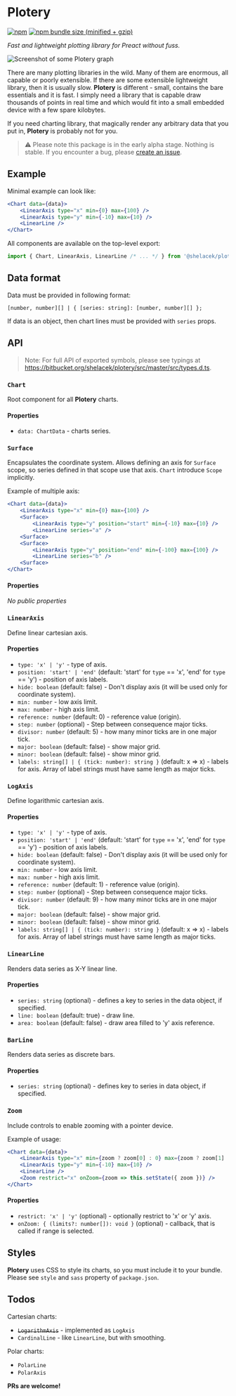 # Plotery

[![npm](https://img.shields.io/npm/v/@shelacek/plotery.svg)](https://www.npmjs.com/package/@shelacek/plotery)
[![npm bundle size (minified + gzip)](https://img.shields.io/bundlephobia/minzip/@shelacek/plotery.svg)](https://bundlephobia.com/result?p=@shelacek/plotery)

*Fast and lightweight plotting library for Preact without fuss.*

![Screenshot of some Plotery graph](//bitbucket.org/shelacek/plotery/raw/master/screenshot.png)

There are many plotting libraries in the wild. Many of them are enormous, all capable or poorly extensible. If there
are some extensible lightweight library, then it is usually slow. **Plotery** is different - small, contains the bare
essentials and it is fast. I simply need a library that is capable draw thousands of points in real time and which
would fit into a small embedded device with a few spare kilobytes.

If you need charting library, that magically render any arbitrary data that you put in, **Plotery** is probably not
for you.

> ⚠ Please note this package is in the early alpha stage. Nothing is stable. If you encounter a bug,
> please [create an issue].

[create an issue]: https://bitbucket.org/shelacek/plotery/issues
[CHANGELOG.md]: https://bitbucket.org/shelacek/plotery/src/master/CHANGELOG.md


## Example

Minimal example can look like:

```jsx
<Chart data={data}>
	<LinearAxis type="x" min={0} max={100} />
	<LinearAxis type="y" min={-10} max={10} />
	<LinearLine />
</Chart>
```

All components are available on the top-level export:

```js
import { Chart, LinearAxis, LinearLine /* ... */ } from '@shelacek/plotery';
```

## Data format

Data must be provided in following format:

```
[number, number][] | { [series: string]: [number, number][] };
```

If data is an object, then chart lines must be provided with `series` props.


## API

> Note: For full API of exported symbols, please see typings at
> https://bitbucket.org/shelacek/plotery/src/master/src/types.d.ts.


### `Chart`

Root component for all **Plotery** charts.

#### Properties

- `data: ChartData` - charts series.


### `Surface`

Encapsulates the coordinate system. Allows defining an axis for `Surface` scope, so series defined
in that scope use that axis. `Chart` introduce `Scope` implicitly.

Example of multiple axis:

```jsx
<Chart data={data}>
	<LinearAxis type="x" min={0} max={100} />
	<Surface>
		<LinearAxis type="y" position="start" min={-10} max={10} />
		<LinearLine series="a" />
	<Surface>
	<Surface>
		<LinearAxis type="y" position="end" min={-100} max={100} />
		<LinearLine series="b" />
	<Surface>
</Chart>
```

#### Properties

*No public properties*


### `LinearAxis`

Define linear cartesian axis.

#### Properties

- `type: 'x' | 'y'` - type of axis.
- `position: 'start' | 'end'` (default: 'start' for `type` == 'x', 'end' for `type` == 'y') - position of axis labels.
- `hide: boolean` (default: false) - Don't display axis (it will be used only for coordinate system).
- `min: number` - low axis limit.
- `max: number` - high axis limit.
- `reference: number` (default: 0) - reference value (origin).
- `step: number` (optional) - Step between consequence major ticks.
- `divisor: number` (default: 5) - how many minor ticks are in one major tick.
- `major: boolean` (default: false) - show major grid.
- `minor: boolean` (default: false) - show minor grid.
- `labels: string[] | { (tick: number): string }` (default: x => x) - labels for axis. Array of label strings must have
  same length as major ticks.


### `LogAxis`

Define logarithmic cartesian axis.

#### Properties

- `type: 'x' | 'y'` - type of axis.
- `position: 'start' | 'end'` (default: 'start' for `type` == 'x', 'end' for `type` == 'y') - position of axis labels.
- `hide: boolean` (default: false) - Don't display axis (it will be used only for coordinate system).
- `min: number` - low axis limit.
- `max: number` - high axis limit.
- `reference: number` (default: 1) - reference value (origin).
- `step: number` (optional) - Step between consequence major ticks.
- `divisor: number` (default: 9) - how many minor ticks are in one major tick.
- `major: boolean` (default: false) - show major grid.
- `minor: boolean` (default: false) - show minor grid.
- `labels: string[] | { (tick: number): string }` (default: x => x) - labels for axis. Array of label strings must have
  same length as major ticks.


### `LinearLine`

Renders data series as X-Y linear line.

#### Properties

- `series: string` (optional) - defines a key to series in the data object, if specified.
- `line: boolean` (default: true) - draw line.
- `area: boolean` (default: false) - draw area filled to 'y' axis reference.


### `BarLine`

Renders data series as discrete bars.

#### Properties

- `series: string` (optional) - defines key to series in data object, if specified.


### `Zoom`

Include controls to enable zooming with a pointer device.

Example of usage:

```jsx
<Chart data={data}>
	<LinearAxis type="x" min={zoom ? zoom[0] : 0} max={zoom ? zoom[1] : 100} />
	<LinearAxis type="y" min={-10} max={10} />
	<LinearLine />
	<Zoom restrict="x" onZoom={zoom => this.setState({ zoom })} />
</Chart>
```

#### Properties

- `restrict: 'x' | 'y'` (optional) - optionally restrict to 'x' or 'y' axis.
- `onZoom: { (limits?: number[]): void }` (optional) - callback, that is called if range is selected.


## Styles

**Plotery** uses CSS to style its charts, so you must include it to your bundle. Please see
`style` and `sass` property of `package.json`.


## Todos

Cartesian charts:

- ~~`LogarithmAxis`~~ - implemented as `LogAxis`
- `CardinalLine` - like `LinearLine`, but with smoothing.

Polar charts:

- `PolarLine`
- `PolarAxis`

**PRs are welcome!**
